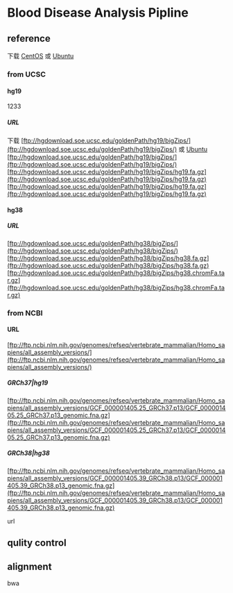 # Blood Disease Analysis Pipline
## reference
下载 [CentOS](https://www.centos.org/) 或 [Ubuntu](https://www.ubuntu.com/download/desktop)
### from UCSC
#### hg19
1233
##### URL
下载 [ftp://hgdownload.soe.ucsc.edu/goldenPath/hg19/bigZips/](ftp://hgdownload.soe.ucsc.edu/goldenPath/hg19/bigZips/) 
或 [Ubuntu](https://www.ubuntu.com/download/desktop)
[ftp://hgdownload.soe.ucsc.edu/goldenPath/hg19/bigZips/](ftp://hgdownload.soe.ucsc.edu/goldenPath/hg19/bigZips/)
[ftp://hgdownload.soe.ucsc.edu/goldenPath/hg19/bigZips/hg19.fa.gz](ftp://hgdownload.soe.ucsc.edu/goldenPath/hg19/bigZips/hg19.fa.gz)
[ftp://hgdownload.soe.ucsc.edu/goldenPath/hg19/bigZips/hg19.fa.gz](ftp://hgdownload.soe.ucsc.edu/goldenPath/hg19/bigZips/hg19.fa.gz)

#### hg38
##### URL
[ftp://hgdownload.soe.ucsc.edu/goldenPath/hg38/bigZips/](ftp://hgdownload.soe.ucsc.edu/goldenPath/hg38/bigZips/)
[ftp://hgdownload.soe.ucsc.edu/goldenPath/hg38/bigZips/hg38.fa.gz](ftp://hgdownload.soe.ucsc.edu/goldenPath/hg38/bigZips/hg38.fa.gz)
[ftp://hgdownload.soe.ucsc.edu/goldenPath/hg38/bigZips/hg38.chromFa.tar.gz](ftp://hgdownload.soe.ucsc.edu/goldenPath/hg38/bigZips/hg38.chromFa.tar.gz)

### from NCBI
#### URL 
[ftp://ftp.ncbi.nlm.nih.gov/genomes/refseq/vertebrate_mammalian/Homo_sapiens/all_assembly_versions/](ftp://ftp.ncbi.nlm.nih.gov/genomes/refseq/vertebrate_mammalian/Homo_sapiens/all_assembly_versions/)
##### GRCh37|hg19
[ftp://ftp.ncbi.nlm.nih.gov/genomes/refseq/vertebrate_mammalian/Homo_sapiens/all_assembly_versions/GCF_000001405.25_GRCh37.p13/GCF_000001405.25_GRCh37.p13_genomic.fna.gz](ftp://ftp.ncbi.nlm.nih.gov/genomes/refseq/vertebrate_mammalian/Homo_sapiens/all_assembly_versions/GCF_000001405.25_GRCh37.p13/GCF_000001405.25_GRCh37.p13_genomic.fna.gz)
##### GRCh38|hg38
[ftp://ftp.ncbi.nlm.nih.gov/genomes/refseq/vertebrate_mammalian/Homo_sapiens/all_assembly_versions/GCF_000001405.39_GRCh38.p13/GCF_000001405.39_GRCh38.p13_genomic.fna.gz](ftp://ftp.ncbi.nlm.nih.gov/genomes/refseq/vertebrate_mammalian/Homo_sapiens/all_assembly_versions/GCF_000001405.39_GRCh38.p13/GCF_000001405.39_GRCh38.p13_genomic.fna.gz)


url
## qulity control
## alignment
bwa
